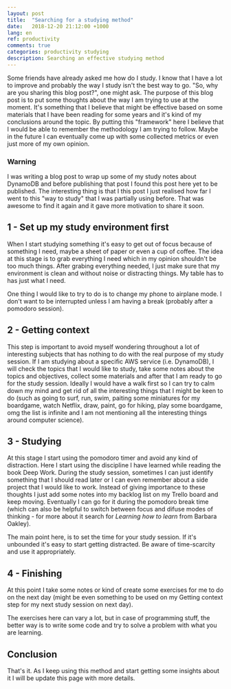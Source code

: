 ```yaml
---
layout: post
title:  "Searching for a studying method"
date:   2018-12-20 21:12:00 +1000
lang: en
ref: productivity
comments: true
categories: productivity studying
description: Searching an effective studying method
---
```


Some friends have already asked me how do I study. I know that I have a lot to improve and probably the way I study isn't the best way to go.
"So, why are you sharing this blog post?", one might ask. The purpose of this blog post is to put some thoughts about the way I am trying to use at the moment. It's something that I believe that might be effective based on some materials that I have been reading for some years and it's kind of my conclusions around the topic. By putting this "framework" here I believe that I would be able to remember the methodology I am trying to follow. Maybe in the future I can eventually come up with some collected metrics or even just more of my own opinion.

### Warning

I was writing a blog post to wrap up some of my study notes about DynamoDB and before publishing that post I found this post here yet to be published. The interesting thing is that I this post I just realised how far I went to this "way to study" that I was partially using before. That was awesome to find it again and it gave more motivation to share it soon.

## 1 - Set up my study environment first

When I start studying something it's easy to get out of focus because of something I need, maybe a sheet of paper or even a cup of coffee. The idea at this stage is to grab everything I need which in my opinion shouldn't be too much things. After grabing everything needed, I just make sure that my environment is clean and without noise or distracting things. My table has to has just what I need.

One thing I would like to try to do is to change my phone to airplane mode. I don't want to be interrupted unless I am having a break (probably after a pomodoro session).

## 2 - Getting context

This step is important to avoid myself wondering throughout a lot of interesting subjects that has nothing to do with the real purpose of my study session. If I am studying about a specific AWS service (i.e. DynamoDB), I will check the topics that I would like to study, take some notes about the topics and objectives, collect some materials and after that I am ready to go for the study session. Ideally I would have a walk first so I can try to calm down my mind and get rid of all the interesting things that I might be keen to do (such as going to surf, run, swim, paiting some miniatures for my boardgame, watch Netflix, draw, paint, go for hiking, play some boardgame, omg the list is infinite and I am not mentioning all the interesting things around computer science).

## 3 - Studying

At this stage I start using the pomodoro timer and avoid any kind of distraction. Here I start using the discipline I have learned while reading the book Deep Work. During the study session, sometimes I can just identify something that I should read later or I can even remember about a side project that I would like to work. Instead of giving importance to these thoughts I just add some notes into my backlog list on my Trello board and keep moving. Eventually I can go for it during the pomodoro break time (which can also be helpful to switch between focus and difuse modes of thinking - for more about it search for _Learning how to learn_ from Barbara Oakley).

The main point here, is to set the time for your study session. If it's unbounded it's easy to start getting distracted. Be aware of time-scarcity and use it appropriately.

## 4 - Finishing

At this point I take some notes or kind of create some exercises for me to do on the next day (might be even something to be used on my Getting context step for my next study session on next day).

The exercises here can vary a lot, but in case of programming stuff, the better way is to write some code and try to solve a problem with what you are learning.

## Conclusion

That's it. As I keep using this method and start getting some insights about it I will be update this page with more details.
